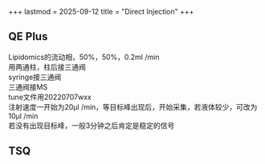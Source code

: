 +++
lastmod = 2025-09-12
title = "Direct Injection"
+++

## QE Plus

Lipidomics的流动相，50%，50%，0.2ml /min  
用两通柱，柱后接三通阀  
syringe接三通阀  
三通阀接MS  
tune文件用20220707wxx  
注射速度一开始为20μl /min，等目标峰出现后，开始采集，若液体较少，可改为10μl /min  
若没有出现目标峰，一般3分钟之后肯定是稳定的信号  

## TSQ